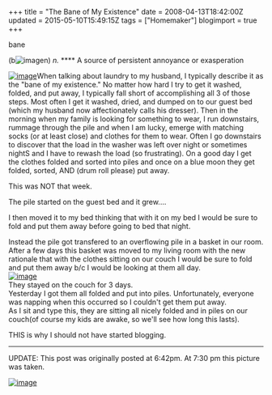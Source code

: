 +++
title = "The Bane of My Existence"
date = 2008-04-13T18:42:00Z
updated = 2015-05-10T15:49:15Z
tags = ["Homemaker"]
blogimport = true 
+++


bane

 (b![image](http://img.tfd.com/hm/GIF/amacr.gif)n)
 _n._ ****  A source of persistent annoyance or exasperation  

[![image](http://bp1.blogger.com/_CPk-Aq1-YMw/SAKX1CNJZ-I/AAAAAAAAAYA/eZvTnzqr3cc/s320/081.JPG)](http://bp1.blogger.com/_CPk-Aq1-YMw/SAKX1CNJZ-I/AAAAAAAAAYA/eZvTnzqr3cc/s1600-h/081.JPG)When talking about laundry to my husband, I typically describe it as the "bane of my existence."   No matter how hard I try to get it washed, folded, and put away, I typically fall short of accomplishing all 3 of those steps.  Most often I get it washed, dried, and dumped on to our guest bed (which my husband now affectionately calls his dresser).  Then in the morning when my family is looking for something to wear, I run downstairs, rummage through the pile and when I am lucky, emerge with matching socks (or at least close) and clothes for them to wear.  Often I go downstairs to discover that the load in the washer was left over night or sometimes nightS and I have to rewash the load (so frustrating).  On a good day I get the clothes folded and sorted into piles and once on a blue moon they get folded, sorted, AND (drum roll please) put away.  

This was NOT that week.  

The pile started on the guest bed and it grew....  

I then moved it to my bed thinking that with it on my bed I would be sure to fold and put them away before going to bed that night.  

Instead the pile got transfered to an overflowing pile in a basket in our room.   After a few days this basket was moved to my living room with the new rationale that with the clothes sitting on our couch I would be sure to fold and put them away b/c I would be looking at them all day.  
[![image](http://bp1.blogger.com/_CPk-Aq1-YMw/SAKYGCNJZ_I/AAAAAAAAAYI/sA1eKAtZUWg/s320/141.JPG)](http://bp1.blogger.com/_CPk-Aq1-YMw/SAKYGCNJZ_I/AAAAAAAAAYI/sA1eKAtZUWg/s1600-h/141.JPG)  
They stayed on the couch for 3 days.  
Yesterday I got them all folded and put into piles.  Unfortunately, everyone was napping when this occurred so I couldn't get them put away.  
As I sit and type this, they are sitting all nicely folded and in piles on our couch(of course my kids are awake, so we'll see how long this lasts).  

THIS is why I should not have started blogging.  

  

  

  

****************************************  

UPDATE:  This post was originally posted at 6:42pm.  At 7:30 pm this picture was taken.  


  

  
[![image](http://bp0.blogger.com/_CPk-Aq1-YMw/SAKZQyNJaAI/AAAAAAAAAYQ/Kbi6TQfEIlk/s320/151.JPG)](http://bp0.blogger.com/_CPk-Aq1-YMw/SAKZQyNJaAI/AAAAAAAAAYQ/Kbi6TQfEIlk/s1600-h/151.JPG)
